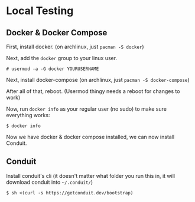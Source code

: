 # Local Testing

## Docker & Docker Compose

First, install docker. (on archlinux, just `pacman -S docker`)

Next, add the `docker` group to your linux user.
```
# usermod -a -G docker YOURUSERNAME
```

Next, install docker-compose (on archlinux, just `pacman -S docker-compose`)

After all of that, reboot. (Usermod thingy needs a reboot for changes to work)

Now, run `docker info` as your regular user (no sudo) to make sure everything works:
```
$ docker info
```

Now we have docker & docker compose installed, we can now install Conduit.

## Conduit

Install conduit's cli (it doesn't matter what folder you run this in, it will download conduit into `~/.conduit/`)
```
$ sh <(curl -s https://getconduit.dev/bootstrap)
```
